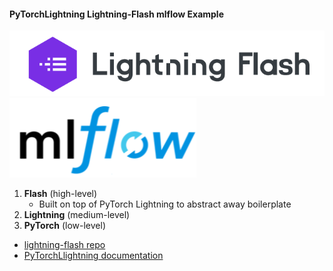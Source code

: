 #### PyTorchLightning Lightning-Flash mlflow Example

![lightning-flash](imgs/lightning-flash.PNG)
![mlflow-logo](imgs/mlflow-logo.PNG)

1. **Flash** (high-level)
    * Built on top of PyTorch Lightning to abstract away boilerplate
1. **Lightning** (medium-level)
1. **PyTorch** (low-level)

* [lightning-flash repo](https://github.com/PyTorchLightning/lightning-flash)
* [PyTorchLlightning documentation](https://pytorch-lightning.readthedocs.io/en/latest/)